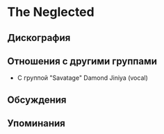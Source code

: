 # The Neglected



## Дискография


## Отношения с другими группами

* C группой "Savatage" Damond Jiniya (vocal)

## Обсуждения


## Упоминания

